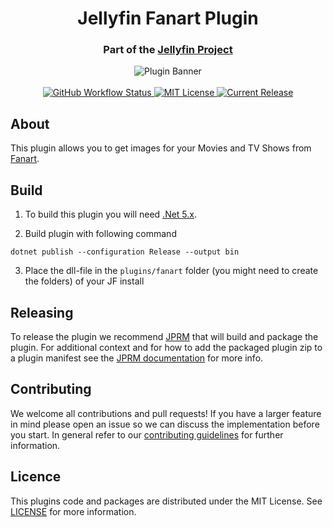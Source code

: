 <h1 align="center">Jellyfin Fanart Plugin</h1>
<h3 align="center">Part of the <a href="https://jellyfin.org/">Jellyfin Project</a></h3>

<p align="center">
<img alt="Plugin Banner" src="https://raw.githubusercontent.com/jellyfin/jellyfin-ux/master/plugins/SVG/jellyfin-plugin-fanart.svg?sanitize=true"/>
<br/>
<br/>
<a href="https://github.com/jellyfin/jellyfin-plugin-fanart/actions?query=workflow%3A%22Test+Build+Plugin%22">
<img alt="GitHub Workflow Status" src="https://img.shields.io/github/workflow/status/jellyfin/jellyfin-plugin-fanart/Test%20Build%20Plugin.svg">
</a>
<a href="https://github.com/jellyfin/jellyfin-plugin-fanart">
<img alt="MIT License" src="https://img.shields.io/github/license/jellyfin/jellyfin-plugin-fanart.svg"/>
</a>
<a href="https://github.com/jellyfin/jellyfin-plugin-fanart/releases">
<img alt="Current Release" src="https://img.shields.io/github/release/jellyfin/jellyfin-plugin-fanart.svg"/>
</a>
</p>

## About
This plugin allows you to get images for your Movies and TV Shows from [Fanart](https://fanart.tv/).

## Build

1. To build this plugin you will need [.Net 5.x](https://dotnet.microsoft.com/download/dotnet/5.0).

2. Build plugin with following command
  ```
  dotnet publish --configuration Release --output bin
  ```

3. Place the dll-file in the `plugins/fanart` folder (you might need to create the folders) of your JF install

## Releasing

To release the plugin we recommend [JPRM](https://github.com/oddstr13/jellyfin-plugin-repository-manager) that will build and package the plugin.
For additional context and for how to add the packaged plugin zip to a plugin manifest see the [JPRM documentation](https://github.com/oddstr13/jellyfin-plugin-repository-manager) for more info.

## Contributing

We welcome all contributions and pull requests! If you have a larger feature in mind please open an issue so we can discuss the implementation before you start.
In general refer to our [contributing guidelines](https://github.com/jellyfin/.github/blob/master/CONTRIBUTING.md) for further information.

## Licence

This plugins code and packages are distributed under the MIT License. See [LICENSE](./LICENSE) for more information.
